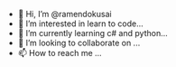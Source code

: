 - 👋 Hi, I’m @ramendokusai
- 👀 I’m interested in learn to code...
- 🌱 I’m currently learning c# and python...
- 💞️ I’m looking to collaborate on ...
- 📫 How to reach me ...

<!---
ramendokusai/ramendokusai is a ✨ special ✨ repository because its `README.md` (this file) appears on your GitHub profile.
You can click the Preview link to take a look at your changes.
--->
